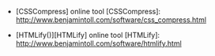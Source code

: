 + [CSSCompress] online tool
[CSSCompress]: http://www.benjamintoll.com/software/css_compress.html

+ [HTMLify()][HTMLify] online tool
[HTMLify]: http://www.benjamintoll.com/software/htmlify.html

